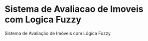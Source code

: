 # Sistema de Avaliacao de Imoveis com Logica Fuzzy
 Sistema de Avaliação de Imóveis com Lógica Fuzzy
